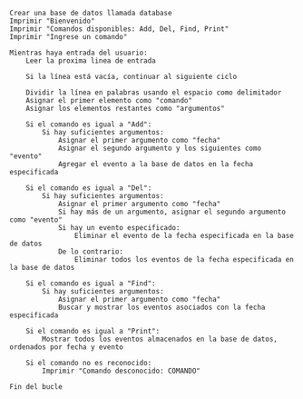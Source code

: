     Crear una base de datos llamada database
    Imprimir "Bienvenido"
    Imprimir "Comandos disponibles: Add, Del, Find, Print"
    Imprimir "Ingrese un comando"

    Mientras haya entrada del usuario:
        Leer la proxima linea de entrada    
    
        Si la línea está vacía, continuar al siguiente ciclo

        Dividir la línea en palabras usando el espacio como delimitador
        Asignar el primer elemento como "comando"
        Asignar los elementos restantes como "argumentos"

        Si el comando es igual a "Add":
            Si hay suficientes argumentos:
                Asignar el primer argumento como "fecha"
                Asignar el segundo argumento y los siguientes como "evento"
                Agregar el evento a la base de datos en la fecha especificada

        Si el comando es igual a "Del":
            Si hay suficientes argumentos:
                Asignar el primer argumento como "fecha"
                Si hay más de un argumento, asignar el segundo argumento como "evento"
                Si hay un evento especificado:
                    Eliminar el evento de la fecha especificada en la base de datos
                De lo contrario:
                    Eliminar todos los eventos de la fecha especificada en la base de datos
    
        Si el comando es igual a "Find":
            Si hay suficientes argumentos:
                Asignar el primer argumento como "fecha"
                Buscar y mostrar los eventos asociados con la fecha especificada

        Si el comando es igual a "Print":
            Mostrar todos los eventos almacenados en la base de datos, ordenados por fecha y evento

        Si el comando no es reconocido:
            Imprimir "Comando desconocido: COMANDO"

    Fin del bucle
